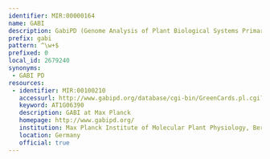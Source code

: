 ```yaml
---
identifier: MIR:00000164
name: GABI
description: GabiPD (Genome Analysis of Plant Biological Systems Primary Database) constitutes a repository for a wide array of heterogeneous data from high-throughput experiments in several plant species. These data (i.e. genomics, transcriptomics, proteomics and metabolomics), originating from different model or crop species, can be accessed through a central gene 'Green Card'.
prefix: gabi
pattern: ^\w+$
prefixed: 0
local_id: 2679240
synonyms:
 - GABI PD
resources:
 - identifier: MIR:00100210
   accessurl: http://www.gabipd.org/database/cgi-bin/GreenCards.pl.cgi?BioObjectId=${lid}&Mode=ShowBioObject
   keyword: AT1G06390
   description: GABI at Max Planck
   homepage: http://www.gabipd.org/
   institution: Max Planck Institute of Molecular Plant Physiology, Berlin
   location: Germany
   official: true
---
```


